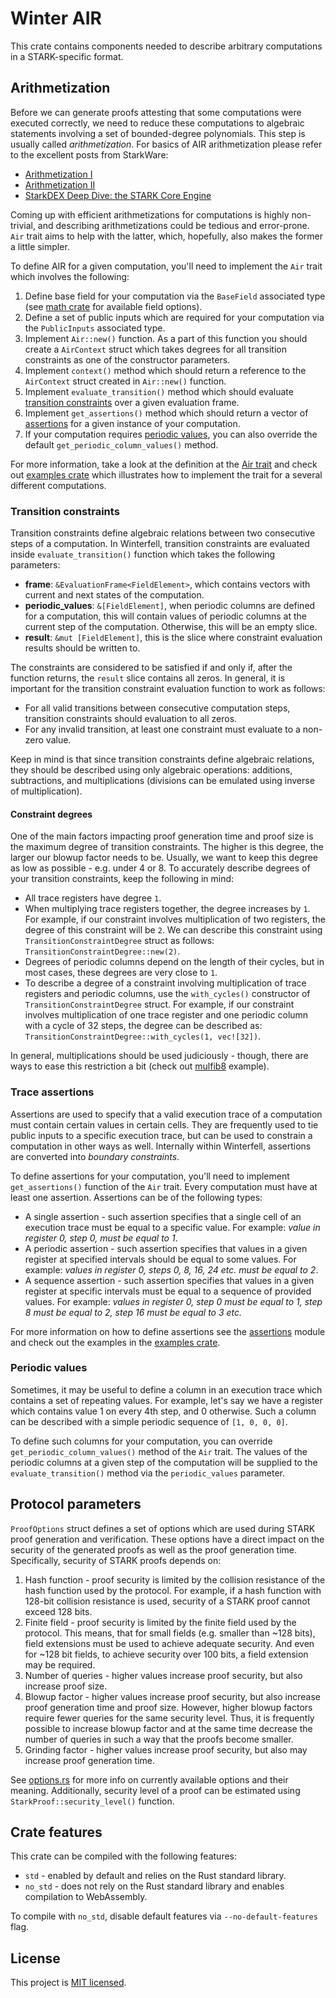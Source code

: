 # Winter AIR
This crate contains components needed to describe arbitrary computations in a STARK-specific format.

## Arithmetization
Before we can generate proofs attesting that some computations were executed correctly, we need to reduce these computations to algebraic statements involving a set of bounded-degree polynomials. This step is usually called *arithmetization*. For basics of AIR arithmetization please refer to the excellent posts from StarkWare:

* [Arithmetization I](https://medium.com/starkware/arithmetization-i-15c046390862)
* [Arithmetization II](https://medium.com/starkware/arithmetization-ii-403c3b3f4355)
* [StarkDEX Deep Dive: the STARK Core Engine](https://medium.com/starkware/starkdex-deep-dive-the-stark-core-engine-497942d0f0ab)

Coming up with efficient arithmetizations for computations is highly non-trivial, and describing arithmetizations could be tedious and error-prone. `Air` trait aims to help with the latter, which, hopefully, also makes the former a little simpler.

To define AIR for a given computation, you'll need to implement the `Air` trait which involves the following:

1. Define base field for your computation via the `BaseField` associated type (see [math crate](../math) for available field options).
2. Define a set of public inputs which are required for your computation via the `PublicInputs` associated type.
3. Implement `Air::new()` function. As a part of this function you should create a `AirContext` struct which takes degrees for all transition constraints as one of the constructor parameters.
4. Implement `context()` method which should return a reference to the `AirContext` struct created in `Air::new()` function.
5. Implement `evaluate_transition()` method which should evaluate [transition constraints](#Transition-constraints) over a given evaluation frame.
6. Implement `get_assertions()` method which should return a vector of [assertions](#Trace-assertions) for a given instance of your computation.
7. If your computation requires [periodic values](#Periodic-values), you can also override the default `get_periodic_column_values()` method.

For more information, take a look at the definition at the [Air trait](src/air/mod.rs) and check out [examples crate](../examples) which illustrates how to implement the trait for a several different computations.

### Transition constraints
Transition constraints define algebraic relations between two consecutive steps of a computation. In Winterfell, transition constraints are evaluated inside `evaluate_transition()` function which takes the following parameters:

- **frame**: `&EvaluationFrame<FieldElement>`, which contains vectors with current and next states of the computation.
- **periodic_values**: `&[FieldElement]`, when periodic columns are defined for a computation, this will contain values of periodic columns at the current step of the computation. Otherwise, this will be an empty slice.
- **result**: `&mut [FieldElement]`, this is the slice where constraint evaluation results should be written to.

The constraints are considered to be satisfied if and only if, after the function returns, the `result` slice contains all zeros. In general, it is important for the transition constraint evaluation function to work as follows:

* For all valid transitions between consecutive computation steps, transition constraints should evaluation to all zeros.
* For any invalid transition, at least one constraint must evaluate to a non-zero value.

Keep in mind is that since transition constraints define algebraic relations, they should be described using only algebraic operations: additions, subtractions, and multiplications (divisions can be emulated using inverse of multiplication).

#### Constraint degrees
One of the main factors impacting proof generation time and proof size is the maximum degree of transition constraints. The higher is this degree, the larger our blowup factor needs to be. Usually, we want to keep this degree as low as possible - e.g. under 4 or 8. To accurately describe degrees of your transition constraints, keep the following in mind:

* All trace registers have degree `1`.
* When multiplying trace registers together, the degree increases by `1`. For example, if our constraint involves multiplication of two registers, the degree of this constraint will be `2`. We can describe this constraint using `TransitionConstraintDegree` struct as follows: `TransitionConstraintDegree::new(2)`.
* Degrees of periodic columns depend on the length of their cycles, but in most cases, these degrees are very close to `1`.
* To describe a degree of a constraint involving multiplication of trace registers and periodic columns, use the `with_cycles()` constructor of `TransitionConstraintDegree` struct. For example, if our constraint involves multiplication of one trace register and one periodic column with a cycle of 32 steps, the degree can be described as: `TransitionConstraintDegree::with_cycles(1, vec![32])`.

In general, multiplications should be used judiciously - though, there are ways to ease this restriction a bit (check out [mulfib8](../examples/src/fibonacci/mulfib8/air.rs) example).

### Trace assertions
Assertions are used to specify that a valid execution trace of a computation must contain certain values in certain cells. They are frequently used to tie public inputs to a specific execution trace, but can be used to constrain a computation in other ways as well. Internally within Winterfell, assertions are converted into *boundary constraints*.

To define assertions for your computation, you'll need to implement `get_assertions()` function of the `Air` trait. Every computation must have at least one assertion. Assertions can be of the following types:

* A single assertion - such assertion specifies that a single cell of an execution trace must be equal to a specific value. For example: *value in register 0, step 0, must be equal to 1*.
* A periodic assertion - such assertion specifies that values in a given register at specified intervals should be equal to some values. For example: *values in register 0, steps 0, 8, 16, 24 etc. must be equal to 2*.
* A sequence assertion - such assertion specifies that values in a given register at specific intervals must be equal to a sequence of provided values. For example: *values in register 0, step 0 must be equal to 1, step 8 must be equal to 2, step 16 must be equal to 3 etc.*

For more information on how to define assertions see the [assertions](src/air/assertions/mod.rs) module and check out the examples in the [examples crate](../examples).

### Periodic values
Sometimes, it may be useful to define a column in an execution trace which contains a set of repeating values. For example, let's say we have a register which contains value 1 on every 4th step, and 0 otherwise. Such a column can be described with a simple periodic sequence of `[1, 0, 0, 0]`.

To define such columns for your computation, you can override `get_periodic_column_values()` method of the `Air` trait. The values of the periodic columns at a given step of the computation will be supplied to the `evaluate_transition()` method via the `periodic_values` parameter.

## Protocol parameters
`ProofOptions` struct defines a set of options which are used during STARK proof generation and verification. These options have a direct impact on the security of the generated proofs as well as the proof generation time. Specifically, security of STARK proofs depends on:

1. Hash function - proof security is limited by the collision resistance of the hash function used by the protocol. For example, if a hash function with 128-bit collision resistance is used, security of a STARK proof cannot exceed 128 bits.
2. Finite field - proof security is limited by the finite field used by the protocol. This means, that for small fields (e.g. smaller than ~128 bits), field extensions must be used to achieve adequate security. And even for ~128 bit fields, to achieve security over 100 bits, a field extension may be required.
3. Number of queries - higher values increase proof security, but also increase proof size.
4. Blowup factor - higher values increase proof security, but also increase proof generation time and proof size. However, higher blowup factors require fewer queries for the same security level. Thus, it is frequently possible to increase blowup factor and at the same time decrease the number of queries in such a way that the proofs become smaller.
5. Grinding factor - higher values increase proof security, but also may increase proof generation time.

See [options.rs](src/options.rs) for more info on currently available options and their meaning. Additionally, security level of a proof can be estimated using `StarkProof::security_level()` function.

## Crate features
This crate can be compiled with the following features:

* `std` - enabled by default and relies on the Rust standard library.
* `no_std` - does not rely on the Rust standard library and enables compilation to WebAssembly.

To compile with `no_std`, disable default features via `--no-default-features` flag.

License
-------

This project is [MIT licensed](../LICENSE).